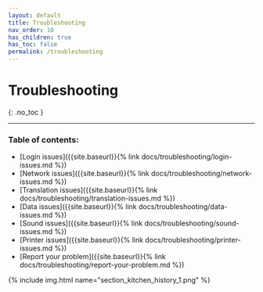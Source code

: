 ```yaml
---
layout: default
title: Troubleshooting
nav_order: 10
has_children: true
has_toc: false
permalink: /troubleshooting
---
```


# Troubleshooting
{: .no_toc }

---

### Table of contents:
- [Login issues]({{site.baseurl}}{% link docs/troubleshooting/login-issues.md %})
- [Network issues]({{site.baseurl}}{% link docs/troubleshooting/network-issues.md %})
- [Translation issues]({{site.baseurl}}{% link docs/troubleshooting/translation-issues.md %})
- [Data issues]({{site.baseurl}}{% link docs/troubleshooting/data-issues.md %})
- [Sound issues]({{site.baseurl}}{% link docs/troubleshooting/sound-issues.md %})
- [Printer issues]({{site.baseurl}}{% link docs/troubleshooting/printer-issues.md %})
- [Report your problem]({{site.baseurl}}{% link docs/troubleshooting/report-your-problem.md %})

{% include img.html name="section_kitchen_history_1.png" %}